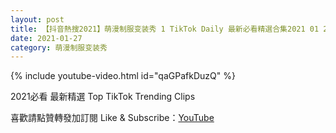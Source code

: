 ```yaml
---
layout: post
title: 【抖音熱搜2021】萌漫制服变装秀 1 TikTok Daily 最新必看精選合集2021 01 27
date: 2021-01-27
category: 萌漫制服变装秀
---
```


{% include youtube-video.html id="qaGPafkDuzQ" %}

2021必看 最新精選 Top TikTok Trending Clips

喜歡請點贊轉發加訂閱 Like & Subscribe：[YouTube](https://www.youtube.com/channel/UCAoR7VcanIPd04uEq_GIylA/videos)

